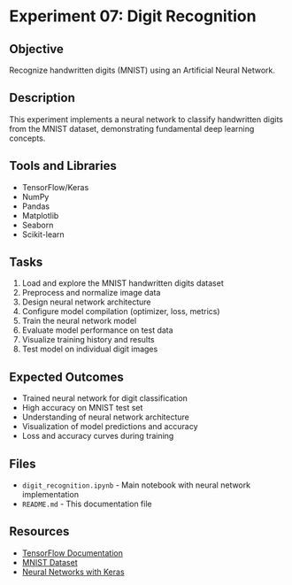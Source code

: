 # Experiment 07: Digit Recognition

## Objective
Recognize handwritten digits (MNIST) using an Artificial Neural Network.

## Description
This experiment implements a neural network to classify handwritten digits from the MNIST dataset, demonstrating fundamental deep learning concepts.

## Tools and Libraries
- TensorFlow/Keras
- NumPy
- Pandas
- Matplotlib
- Seaborn
- Scikit-learn

## Tasks
1. Load and explore the MNIST handwritten digits dataset
2. Preprocess and normalize image data
3. Design neural network architecture
4. Configure model compilation (optimizer, loss, metrics)
5. Train the neural network model
6. Evaluate model performance on test data
7. Visualize training history and results
8. Test model on individual digit images

## Expected Outcomes
- Trained neural network for digit classification
- High accuracy on MNIST test set
- Understanding of neural network architecture
- Visualization of model predictions and accuracy
- Loss and accuracy curves during training

## Files
- `digit_recognition.ipynb` - Main notebook with neural network implementation
- `README.md` - This documentation file

## Resources
- [TensorFlow Documentation](https://www.tensorflow.org/guide)
- [MNIST Dataset](https://www.tensorflow.org/datasets/catalog/mnist)
- [Neural Networks with Keras](https://www.tensorflow.org/guide/keras)